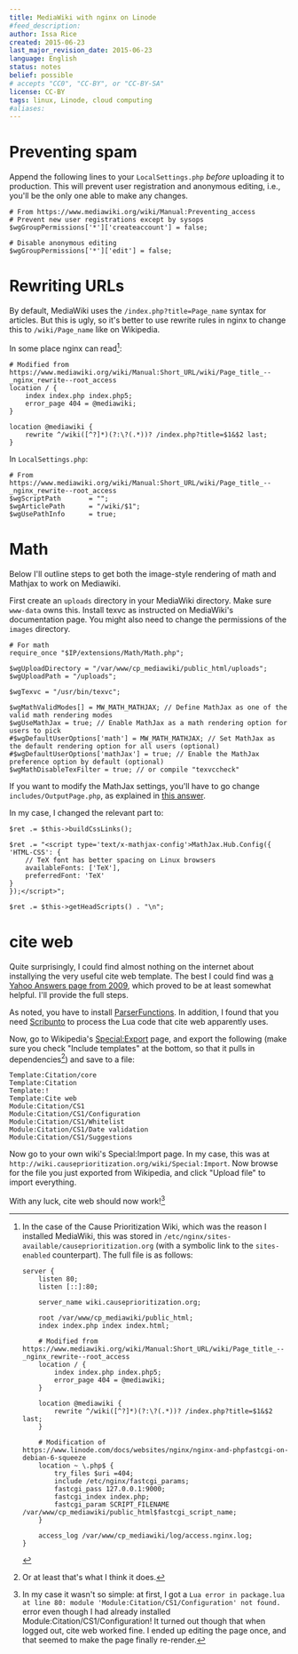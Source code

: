 ```yaml
---
title: MediaWiki with nginx on Linode
#feed_description: 
author: Issa Rice
created: 2015-06-23
last_major_revision_date: 2015-06-23
language: English
status: notes
belief: possible
# accepts "CC0", "CC-BY", or "CC-BY-SA"
license: CC-BY
tags: linux, Linode, cloud computing
#aliases: 
---
```


# Preventing spam

Append the following lines to your `LocalSettings.php` *before*
uploading it to production. This will prevent user registration and
anonymous editing, i.e., you'll be the only one able to make any
changes.

~~~ { .php }
# From https://www.mediawiki.org/wiki/Manual:Preventing_access
# Prevent new user registrations except by sysops
$wgGroupPermissions['*']['createaccount'] = false;

# Disable anonymous editing
$wgGroupPermissions['*']['edit'] = false;
~~~

# Rewriting URLs

By default, MediaWiki uses the `/index.php?title=Page_name` syntax for
articles.  But this is ugly, so it's better to use rewrite rules in
nginx to change this to `/wiki/Page_name` like on Wikipedia.

In some place nginx can read[^cp_wiki]:

~~~
# Modified from https://www.mediawiki.org/wiki/Manual:Short_URL/wiki/Page_title_--_nginx_rewrite--root_access
location / {
    index index.php index.php5;
    error_page 404 = @mediawiki;
}

location @mediawiki {
    rewrite ^/wiki([^?]*)(?:\?(.*))? /index.php?title=$1&$2 last;
}
~~~

In `LocalSettings.php`:

~~~ { .php }
# From https://www.mediawiki.org/wiki/Manual:Short_URL/wiki/Page_title_--_nginx_rewrite--root_access
$wgScriptPath       = "";
$wgArticlePath      = "/wiki/$1";
$wgUsePathInfo      = true;
~~~

# Math

Below I'll outline steps to get both the image-style rendering of math
and Mathjax to work on Mediawiki.

First create an `uploads` directory in your MediaWiki directory.  Make
sure `www-data` owns this.  Install texvc as instructed on MediaWiki's
documentation page.  You might also need to change the permissions of
the `images` directory.

~~~ { .php }
# For math
require_once "$IP/extensions/Math/Math.php";

$wgUploadDirectory = "/var/www/cp_mediawiki/public_html/uploads";
$wgUploadPath = "/uploads";

$wgTexvc = "/usr/bin/texvc";

$wgMathValidModes[] = MW_MATH_MATHJAX; // Define MathJax as one of the valid math rendering modes
$wgUseMathJax = true; // Enable MathJax as a math rendering option for users to pick
#$wgDefaultUserOptions['math'] = MW_MATH_MATHJAX; // Set MathJax as the default rendering option for all users (optional)
#$wgDefaultUserOptions['mathJax'] = true; // Enable the MathJax preference option by default (optional)
$wgMathDisableTexFilter = true; // or compile "texvccheck"
~~~

If you want to modify the MathJax settings, you'll have to go change
`includes/OutputPage.php`, as explained in [this answer][wm se].

[wm se]: https://webmasters.stackexchange.com/questions/76459/how-to-configure-mathjax-in-mediawiki

In my case, I changed the relevant part to:

~~~ { .php }
$ret .= $this->buildCssLinks();

$ret .= "<script type='text/x-mathjax-config'>MathJax.Hub.Config({
'HTML-CSS': {
    // TeX font has better spacing on Linux browsers
    availableFonts: ['TeX'],
    preferredFont: 'TeX'
}
});</script>";

$ret .= $this->getHeadScripts() . "\n";
~~~

# cite web

Quite surprisingly, I could find almost nothing on the internet about
installying the very useful cite web template.  The best I could find
was [a Yahoo Answers page from 2009][yah], which proved to be at least
somewhat helpful.  I'll provide the full steps.

[yah]: https://answers.yahoo.com/question/index?qid=20090505163559AAWxN84

As noted, you have to install [ParserFunctions].  In addition, I found
that you need [Scribunto] to process the Lua code that cite web
apparently uses.

[ParserFunctions]: https://www.mediawiki.org/wiki/Extension:ParserFunctions
[Scribunto]: https://www.mediawiki.org/wiki/Extension:Scribunto

Now, go to Wikipedia's [Special:Export] page, and export the following
(make sure you check "Include templates" at the bottom, so that it pulls
in dependencies[^dep]) and save to a file:

```
Template:Citation/core
Template:Citation
Template:!
Template:Cite web
Module:Citation/CS1
Module:Citation/CS1/Configuration
Module:Citation/CS1/Whitelist
Module:Citation/CS1/Date validation
Module:Citation/CS1/Suggestions
```

Now go to your own wiki's Special:Import page. In my case, this was at
`http://wiki.causeprioritization.org/wiki/Special:Import`.  Now browse
for the file you just exported from Wikipedia, and click "Upload file"
to import everything.

With any luck, cite web should now work![^ghost]


[Special:Export]: https://en.wikipedia.org/wiki/Special:Export
[^dep]: Or at least that's what I think it does.

[^ghost]: In my case it wasn't so simple: at first, I got a `Lua error
in package.lua at line 80: module 'Module:Citation/CS1/Configuration'
not found.` error even though I had already installed
Module:Citation/CS1/Configuration!  It turned out though that when
logged out, cite web worked fine.  I ended up editing the page once, and
that seemed to make the page finally re-render.

[^cp_wiki]: In the case of the Cause Prioritization Wiki, which was the
reason I installed MediaWiki, this was stored in
`/etc/nginx/sites-available/causeprioritization.org` (with a symbolic
link to the `sites-enabled` counterpart). The full file is
as follows:

    ````
    server {
        listen 80;
        listen [::]:80;

        server_name wiki.causeprioritization.org;

        root /var/www/cp_mediawiki/public_html;
        index index.php index index.html;

        # Modified from https://www.mediawiki.org/wiki/Manual:Short_URL/wiki/Page_title_--_nginx_rewrite--root_access
        location / {
            index index.php index.php5;
            error_page 404 = @mediawiki;
        }

        location @mediawiki {
            rewrite ^/wiki([^?]*)(?:\?(.*))? /index.php?title=$1&$2 last;
        }

        # Modification of https://www.linode.com/docs/websites/nginx/nginx-and-phpfastcgi-on-debian-6-squeeze
        location ~ \.php$ {
            try_files $uri =404;
            include /etc/nginx/fastcgi_params;
            fastcgi_pass 127.0.0.1:9000;
            fastcgi_index index.php;
            fastcgi_param SCRIPT_FILENAME /var/www/cp_mediawiki/public_html$fastcgi_script_name;
        }

        access_log /var/www/cp_mediawiki/log/access.nginx.log;
    }
    ````
